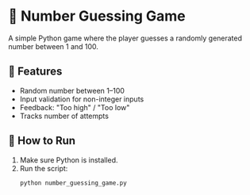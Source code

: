# 🎯 Number Guessing Game

A simple Python game where the player guesses a randomly generated number between 1 and 100.

## 📌 Features
- Random number between 1–100
- Input validation for non-integer inputs
- Feedback: "Too high" / "Too low"
- Tracks number of attempts

## 🚀 How to Run
1. Make sure Python is installed.
2. Run the script:
   ```bash
   python number_guessing_game.py
